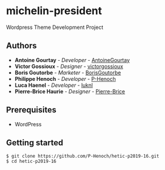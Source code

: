 # michelin-president
Wordpress Theme Development Project

## Authors

* **Antoine Gourtay** - *Developer* - [AntoineGourtay](https://github.com/AntoineGourtay)
* **Victor Gossioux** - *Designer* - [victorgossioux](https://github.com/victorgossioux)
* **Boris Goutorbe** - *Marketer* - [BorisGoutorbe](https://github.com/BorisGoutorbe)
* **Philippe Henoch** - *Developer* - [P-Henoch](https://github.com/P-Henoch)
* **Luca Haenel** - *Developer* - [luknl](https://github.com/luknl)
* **Pierre-Brice Haurie** - *Designer* - [Pierre-Brice](https://github.com/Pierre-Brice)

## Prerequisites

* WordPress

## Getting started

```
$ git clone https://github.com/P-Henoch/hetic-p2019-16.git
$ cd hetic-p2019-16
```

